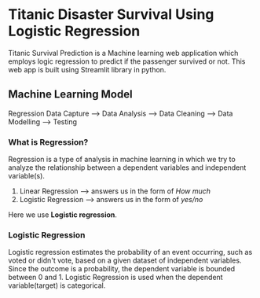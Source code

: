 # Titanic Disaster Survival Using Logistic Regression

Titanic Survival Prediction is a Machine learning web application which employs logic regression to predict if the passenger survived or not. This web app is built using Streamlit library in python.

## Machine Learning Model

Regression
Data Capture --> Data Analysis --> Data Cleaning --> Data Modelling --> Testing

### What is Regression?

Regression is a type of analysis in machine learning in which we try to analyze the relationship between a dependent variables and independent variable(s).

1. Linear Regression --> answers us in the form of _How much_
2. Logistic Regression --> answers us in the form of _yes/no_

Here we use **Logistic regression**.

### Logistic Regression

Logistic regression estimates the probability of an event occurring, such as voted or didn't vote, based on a given dataset of independent variables. Since the outcome is a probability, the dependent variable is bounded between 0 and 1. Logistic Regression is used when the dependent variable(target) is categorical.
